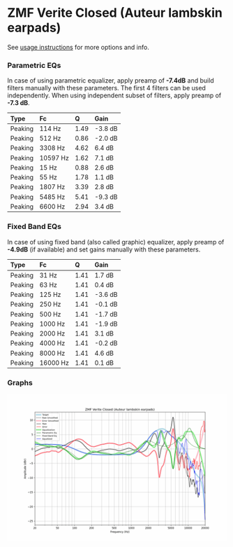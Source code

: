 # ZMF Verite Closed (Auteur lambskin earpads)
See [usage instructions](https://github.com/jaakkopasanen/AutoEq#usage) for more options and info.

### Parametric EQs
In case of using parametric equalizer, apply preamp of **-7.4dB** and build filters manually
with these parameters. The first 4 filters can be used independently.
When using independent subset of filters, apply preamp of **-7.3 dB**.

| Type    | Fc       |    Q | Gain    |
|:--------|:---------|:-----|:--------|
| Peaking | 114 Hz   | 1.49 | -3.8 dB |
| Peaking | 512 Hz   | 0.86 | -2.0 dB |
| Peaking | 3308 Hz  | 4.62 | 6.4 dB  |
| Peaking | 10597 Hz | 1.62 | 7.1 dB  |
| Peaking | 15 Hz    | 0.88 | 2.6 dB  |
| Peaking | 55 Hz    | 1.78 | 1.1 dB  |
| Peaking | 1807 Hz  | 3.39 | 2.8 dB  |
| Peaking | 5485 Hz  | 5.41 | -9.3 dB |
| Peaking | 6600 Hz  | 2.94 | 3.4 dB  |

### Fixed Band EQs
In case of using fixed band (also called graphic) equalizer, apply preamp of **-4.9dB**
(if available) and set gains manually with these parameters.

| Type    | Fc       |    Q | Gain    |
|:--------|:---------|:-----|:--------|
| Peaking | 31 Hz    | 1.41 | 1.7 dB  |
| Peaking | 63 Hz    | 1.41 | 0.4 dB  |
| Peaking | 125 Hz   | 1.41 | -3.6 dB |
| Peaking | 250 Hz   | 1.41 | -0.1 dB |
| Peaking | 500 Hz   | 1.41 | -1.7 dB |
| Peaking | 1000 Hz  | 1.41 | -1.9 dB |
| Peaking | 2000 Hz  | 1.41 | 3.1 dB  |
| Peaking | 4000 Hz  | 1.41 | -0.2 dB |
| Peaking | 8000 Hz  | 1.41 | 4.6 dB  |
| Peaking | 16000 Hz | 1.41 | 0.1 dB  |

### Graphs
![](./ZMF%20Verite%20Closed%20(Auteur%20lambskin%20earpads).png)